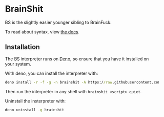 # BrainShit

BS is the slightly easier younger sibling to BrainFuck.

To read about syntax, view [the docs](/docs.md).

## Installation

The BS interpreter runs on [Deno](deno.land), so ensure that you have it installed on your system.

With deno, you can install the interpreter with:

```cmd
deno install -r -f -g -n brainshit -A https://raw.githubusercontent.com/Aureliona1/BrainShit/refs/heads/main/src/bs.ts
```

Then run the interpreter in any shell with `brainshit <script> quiet`.

Uninstall the insterpreter with:

```cmd
deno uninstall -g brainshit
```
